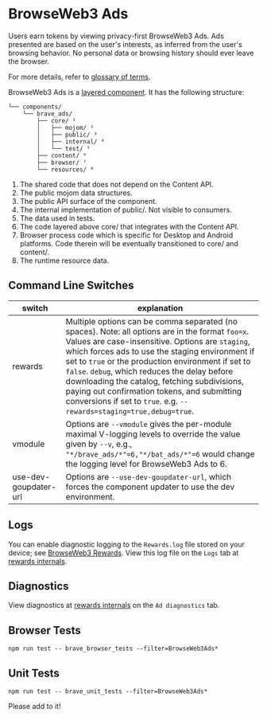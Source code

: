 # BrowseWeb3 Ads

Users earn tokens by viewing privacy-first BrowseWeb3 Ads. Ads presented are based on the user's interests, as inferred from the user's browsing behavior. No personal data or browsing history should ever leave the browser.

For more details, refer to [glossary of terms](GLOSSARY.md).

BrowseWeb3 Ads is a [layered component](https://sites.google.com/a/chromium.org/dev/developers/design-documents/layered-components-design). It has the following structure:

    └── components/
        └── brave_ads/
            ├── core/ ¹
            │   ├── mojom/ ²
            │   ├── public/ ³
            │   ├── internal/ ⁴
            │   └── test/ ⁵
            ├── content/ ⁶
            ├── browser/ ⁷
            └── resources/ ⁸

1. The shared code that does not depend on the Content API.
2. The public mojom data structures.
3. The public API surface of the component.
4. The internal implementation of public/. Not visible to consumers.
5. The data used in tests.
6. The code layered above core/ that integrates with the Content API.
7. Browser process code which is specific for Desktop and Android platforms. Code therein will be eventually transitioned to core/ and content/.
8. The runtime resource data.

## Command Line Switches

| switch  | explanation  |
|---|---|
| rewards  | Multiple options can be comma separated (no spaces). Note: all options are in the format `foo=x`. Values are case-insensitive. Options are `staging`, which forces ads to use the staging environment if set to `true` or the production environment if set to `false`. `debug`, which reduces the delay before downloading the catalog, fetching subdivisions, paying out confirmation tokens, and submitting conversions if set to `true`. e.g. `--rewards=staging=true,debug=true`.  |
| vmodule  | Options are `--vmodule` gives the per-module maximal V-logging levels to override the value given by `--v`, e.g., `"*/brave_ads/*"=6,"*/bat_ads/*"=6` would change the logging level for BrowseWeb3 Ads to 6.  |
| use-dev-goupdater-url  | Options are `--use-dev-goupdater-url`, which forces the component updater to use the dev environment.  |

## Logs

You can enable diagnostic logging to the `Rewards.log` file stored on your device; see [BrowseWeb3 Rewards](kahf://flags/#brave-rewards-verbose-logging). View this log file on the `Logs` tab at [rewards internals](kahf://rewards-internals).

## Diagnostics

View diagnostics at [rewards internals](kahf://rewards-internals) on the `Ad diagnostics` tab.

## Browser Tests
```
npm run test -- brave_browser_tests --filter=BrowseWeb3Ads*
```

## Unit Tests
```
npm run test -- brave_unit_tests --filter=BrowseWeb3Ads*
```

Please add to it!
